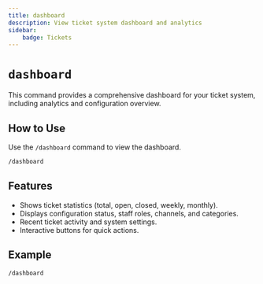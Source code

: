 ```yaml
---
title: dashboard
description: View ticket system dashboard and analytics
sidebar:
    badge: Tickets
---
```


# `dashboard`

This command provides a comprehensive dashboard for your ticket system, including analytics and configuration overview.

## How to Use

Use the `/dashboard` command to view the dashboard.

```sh
/dashboard
```

## Features

- Shows ticket statistics (total, open, closed, weekly, monthly).
- Displays configuration status, staff roles, channels, and categories.
- Recent ticket activity and system settings.
- Interactive buttons for quick actions.

## Example

```sh
/dashboard
```
